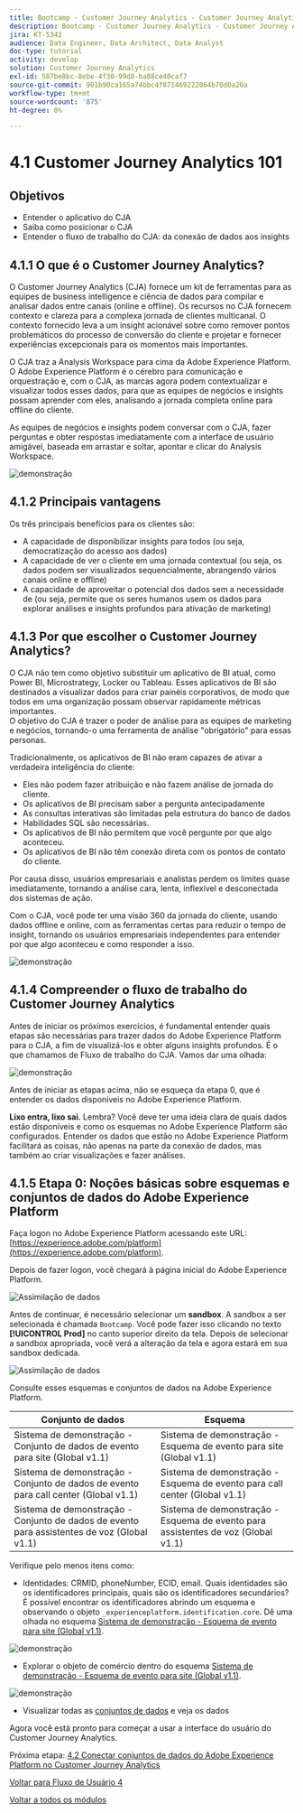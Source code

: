 ```yaml
---
title: Bootcamp - Customer Journey Analytics - Customer Journey Analytics 101
description: Bootcamp - Customer Journey Analytics - Customer Journey Analytics 101
jira: KT-5342
audience: Data Engineer, Data Architect, Data Analyst
doc-type: tutorial
activity: develop
solution: Customer Journey Analytics
exl-id: 587be8bc-8ebe-4f30-99d8-ba88ce40caf7
source-git-commit: 901b90ca165a74bbc4f871469222064b70d0a20a
workflow-type: tm+mt
source-wordcount: '875'
ht-degree: 0%

---
```


# 4.1 Customer Journey Analytics 101

## Objetivos

- Entender o aplicativo do CJA
- Saiba como posicionar o CJA
- Entender o fluxo de trabalho do CJA: da conexão de dados aos insights

## 4.1.1 O que é o Customer Journey Analytics?

O Customer Journey Analytics (CJA) fornece um kit de ferramentas para as equipes de business intelligence e ciência de dados para compilar e analisar dados entre canais (online e offline). Os recursos no CJA fornecem contexto e clareza para a complexa jornada de clientes multicanal. O contexto fornecido leva a um insight acionável sobre como remover pontos problemáticos do processo de conversão do cliente e projetar e fornecer experiências excepcionais para os momentos mais importantes.

O CJA traz a Analysis Workspace para cima da Adobe Experience Platform. O Adobe Experience Platform é o cérebro para comunicação e orquestração e, com o CJA, as marcas agora podem contextualizar e visualizar todos esses dados, para que as equipes de negócios e insights possam aprender com eles, analisando a jornada completa online para offline do cliente.

As equipes de negócios e insights podem conversar com o CJA, fazer perguntas e obter respostas imediatamente com a interface de usuário amigável, baseada em arrastar e soltar, apontar e clicar do Analysis Workspace.

![demonstração](./images/cja-adv-analysis1.png)

## 4.1.2 Principais vantagens

Os três principais benefícios para os clientes são:

- A capacidade de disponibilizar insights para todos (ou seja, democratização do acesso aos dados)
- A capacidade de ver o cliente em uma jornada contextual (ou seja, os dados podem ser visualizados sequencialmente, abrangendo vários canais online e offline)
- A capacidade de aproveitar o potencial dos dados sem a necessidade de (ou seja, permite que os seres humanos usem os dados para explorar análises e insights profundos para ativação de marketing)

## 4.1.3 Por que escolher o Customer Journey Analytics?

O CJA não tem como objetivo substituir um aplicativo de BI atual, como Power BI, Microstrategy, Locker ou Tableau. Esses aplicativos de BI são destinados a visualizar dados para criar painéis corporativos, de modo que todos em uma organização possam observar rapidamente métricas importantes.\
O objetivo do CJA é trazer o poder de análise para as equipes de marketing e negócios, tornando-o uma ferramenta de análise &quot;obrigatório&quot; para essas personas.

Tradicionalmente, os aplicativos de BI não eram capazes de ativar a verdadeira inteligência do cliente:

- Eles não podem fazer atribuição e não fazem análise de jornada do cliente.
- Os aplicativos de BI precisam saber a pergunta antecipadamente
- As consultas interativas são limitadas pela estrutura do banco de dados
- Habilidades SQL são necessárias.
- Os aplicativos de BI não permitem que você pergunte por que algo aconteceu.
- Os aplicativos de BI não têm conexão direta com os pontos de contato do cliente.

Por causa disso, usuários empresariais e analistas perdem os limites quase imediatamente, tornando a análise cara, lenta, inflexível e desconectada dos sistemas de ação.

Com o CJA, você pode ter uma visão 360 da jornada do cliente, usando dados offline e online, com as ferramentas certas para reduzir o tempo de insight, tornando os usuários empresariais independentes para entender por que algo aconteceu e como responder a isso.

![demonstração](./images/cja-use-case.png)

## 4.1.4 Compreender o fluxo de trabalho do Customer Journey Analytics

Antes de iniciar os próximos exercícios, é fundamental entender quais etapas são necessárias para trazer dados do Adobe Experience Platform para o CJA, a fim de visualizá-los e obter alguns insights profundos. É o que chamamos de Fluxo de trabalho do CJA. Vamos dar uma olhada:

![demonstração](./images/cja-work-flow.jpg)

Antes de iniciar as etapas acima, não se esqueça da etapa 0, que é entender os dados disponíveis no Adobe Experience Platform.

**Lixo entra, lixo sai.** Lembra? Você deve ter uma ideia clara de quais dados estão disponíveis e como os esquemas no Adobe Experience Platform são configurados. Entender os dados que estão no Adobe Experience Platform facilitará as coisas, não apenas na parte da conexão de dados, mas também ao criar visualizações e fazer análises.

## 4.1.5 Etapa 0: Noções básicas sobre esquemas e conjuntos de dados do Adobe Experience Platform

Faça logon no Adobe Experience Platform acessando este URL: [https://experience.adobe.com/platform](https://experience.adobe.com/platform).

Depois de fazer logon, você chegará à página inicial do Adobe Experience Platform.

![Assimilação de dados](../uc1/images/home.png)

Antes de continuar, é necessário selecionar um **sandbox**. A sandbox a ser selecionada é chamada ``Bootcamp``. Você pode fazer isso clicando no texto **[!UICONTROL Prod]** no canto superior direito da tela. Depois de selecionar a sandbox apropriada, você verá a alteração da tela e agora estará em sua sandbox dedicada.

![Assimilação de dados](../uc1/images/sb1.png)

Consulte esses esquemas e conjuntos de dados na Adobe Experience Platform.

| Conjunto de dados | Esquema |
| ----------------- |-------------| 
| Sistema de demonstração - Conjunto de dados de evento para site (Global v1.1) | Sistema de demonstração - Esquema de evento para site (Global v1.1) |
| Sistema de demonstração - Conjunto de dados de evento para call center (Global v1.1) | Sistema de demonstração - Esquema de evento para call center (Global v1.1) |
| Sistema de demonstração - Conjunto de dados de evento para assistentes de voz (Global v1.1) | Sistema de demonstração - Esquema de evento para assistentes de voz (Global v1.1) |

Verifique pelo menos itens como:

- Identidades: CRMID, phoneNumber, ECID, email. Quais identidades são os identificadores principais, quais são os identificadores secundários?
É possível encontrar os identificadores abrindo um esquema e observando o objeto `_experienceplatform.identification.core`. Dê uma olhada no esquema [Sistema de demonstração - Esquema de evento para site (Global v1.1)](https://experience.adobe.com/platform/schema).

![demonstração](./images/identity.png)

- Explorar o objeto de comércio dentro do esquema [Sistema de demonstração - Esquema de evento para site (Global v1.1)](https://experience.adobe.com/platform/schema).

![demonstração](./images/commerce.png)

- Visualizar todas as [conjuntos de dados](https://experience.adobe.com/platform/dataset/browse?limit=50&amp;page=1&amp;sortDescending=1&amp;sortField=created) e veja os dados

Agora você está pronto para começar a usar a interface do usuário do Customer Journey Analytics.

Próxima etapa: [4.2 Conectar conjuntos de dados do Adobe Experience Platform no Customer Journey Analytics](./ex2.md)

[Voltar para Fluxo de Usuário 4](./uc4.md)

[Voltar a todos os módulos](../../overview.md)
